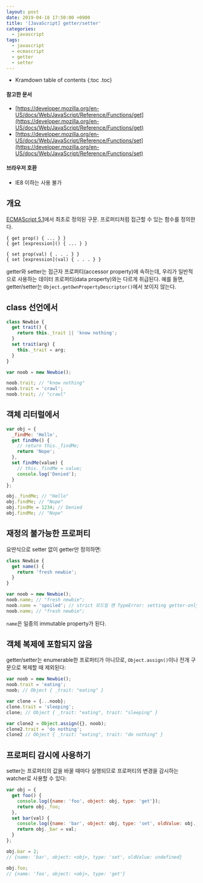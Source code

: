 ```yaml
---
layout: post
date: 2019-04-18 17:50:00 +0900
title: '[JavaScript] getter/setter'
categories:
  - javascript
tags:
  - javascript
  - ecmascript
  - getter
  - setter
---
```


* Kramdown table of contents
{:toc .toc}

#### 참고한 문서

- [https://developer.mozilla.org/en-US/docs/Web/JavaScript/Reference/Functions/get](https://developer.mozilla.org/en-US/docs/Web/JavaScript/Reference/Functions/get)
- [https://developer.mozilla.org/en-US/docs/Web/JavaScript/Reference/Functions/set](https://developer.mozilla.org/en-US/docs/Web/JavaScript/Reference/Functions/set)

#### 브라우저 호환

- IE8 이하는 사용 불가


## 개요

[ECMAScript 5.1](https://www.ecma-international.org/ecma-262/5.1/#sec-11.1.5)에서 최초로 정의된 구문. 프로퍼티처럼 접근할 수 있는 함수를 정의한다.

```
{ get prop() { ... } }
{ get [expression]() { ... } }

{ set prop(val) { . . . } }
{ set [expression](val) { . . . } }
```

getter와 setter는 접근자 프로퍼티(accessor property)에 속하는데, 우리가 일반적으로 사용하는 데이터 프로퍼티(data property)와는 다르게 취급된다. 예를 들면, getter/setter는 `Object.getOwnPropertyDescriptor()`에서 보이지 않는다.


## class 선언에서

```js
class Newbie {
  get trait() {
    return this._trait || 'know nothing';
  }
  set trait(arg) {
    this._trait = arg;
  }
}

var noob = new Newbie();

noob.trait; // "know nothing"
noob.trait = 'crawl';
noob.trait; // "crawl"
```


## 객체 리터럴에서

```js
var obj = {
  _findMe: 'Hello',
  get findMe() {
    // return this._findMe;
    return 'Nope';
  },
  set findMe(value) {
    // this._findMe = value;
    console.log('Denied');
  }     
};

obj._findMe; // "Hello"
obj.findMe; // "Nope"
obj.findMe = 1234; // Denied
obj.findMe; // "Nope"
```


## 재정의 불가능한 프로퍼티

요딴식으로 setter 없이 getter만 정의하면:

```js
class Newbie {
  get name() {
    return 'fresh newbie';
  }
}

var noob = new Newbie();
noob.name; // "fresh newbie";
noob.name = 'spoiled'; // strict 모드일 땐 TypeError: setting getter-only property 'name' 발생함.
noob.name; // "fresh newbie";
```

`name`은 일종의 immutable property가 된다.


## 객체 복제에 포함되지 않음

getter/setter는 enumerable한 프로퍼티가 아니므로, `Object.assign()`이나 전개 구문으로 복제할 때 제외된다:

```js
var noob = new Newbie();
noob.trait = 'eating';
noob; // Object { _trait: "eating" }

var clone = {...noob};
clone.trait = 'sleeping';
clone; // Object { _trait: "eating", trait: "sleeping" }

var clone2 = Object.assign({}, noob);
clone2.trait = 'do nothing';
clone2 // Object { _trait: "eating", trait: "do nothing" }
```


## 프로퍼티 감시에 사용하기

setter는 프로퍼티의 값을 바꿀 때마다 실행되므로 프로퍼티의 변경을 감시하는 watcher로 사용할 수 있다:

```js
var obj = {
  get foo() {
    console.log({name: 'foo', object: obj, type: 'get'});
    return obj._foo;
  },
  set bar(val) {
    console.log({name: 'bar', object: obj, type: 'set', oldValue: obj._bar});
    return obj._bar = val;
  }
};

obj.bar = 2;
// {name: 'bar', object: <obj>, type: 'set', oldValue: undefined}

obj.foo;
// {name: 'foo', object: <obj>, type: 'get'}
```
